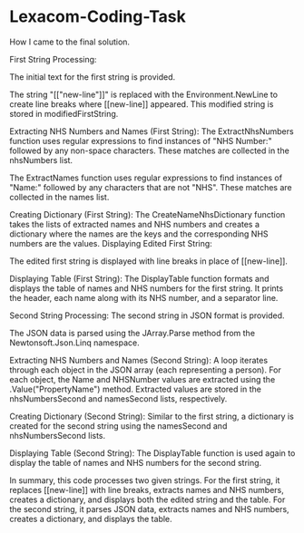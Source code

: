 # Lexacom-Coding-Task
How I came to the final solution.

First String Processing:

The initial text for the first string is provided.

The string "[["new-line"]]" is replaced with the Environment.NewLine to create line breaks where [[new-line]] appeared. This modified string is stored in modifiedFirstString.

Extracting NHS Numbers and Names (First String):
The ExtractNhsNumbers function uses regular expressions to find instances of           "NHS Number:" followed by any non-space characters. These matches are collected in the nhsNumbers list.

The ExtractNames function uses regular expressions to find instances of "Name:" followed by any characters that are not "NHS". These matches are collected in the names list.

Creating Dictionary (First String):
The CreateNameNhsDictionary function takes the lists of extracted names and NHS numbers and creates a dictionary where the names are the keys and the corresponding NHS numbers are the values.
Displaying Edited First String:

The edited first string is displayed with line breaks in place of [[new-line]].

Displaying Table (First String):
The DisplayTable function formats and displays the table of names and NHS numbers for the first string. It prints the header, each name along with its NHS number, and a separator line.

Second String Processing:
The second string in JSON format is provided.

The JSON data is parsed using the JArray.Parse method from the Newtonsoft.Json.Linq namespace.

Extracting NHS Numbers and Names (Second String):
A loop iterates through each object in the JSON array (each representing a person).
For each object, the Name and NHSNumber values are extracted using the .Value<string>("PropertyName") method. Extracted values are stored in the nhsNumbersSecond and namesSecond lists, respectively.

Creating Dictionary (Second String):
Similar to the first string, a dictionary is created for the second string using the namesSecond and nhsNumbersSecond lists.

Displaying Table (Second String):
The DisplayTable function is used again to display the table of names and NHS numbers for the second string.

In summary, this code processes two given strings. For the first string, it replaces [[new-line]] with line breaks, extracts names and NHS numbers, creates a dictionary, and displays both the edited string and the table. For the second string, it parses JSON data, extracts names and NHS numbers, creates a dictionary, and displays the table.
